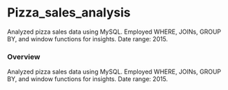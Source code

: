 # Pizza_sales_analysis
Analyzed pizza sales data using MySQL. Employed WHERE, JOINs, GROUP BY, and window functions for insights. Date range: 2015.
### Overview
Analyzed pizza sales data using MySQL. Employed WHERE, JOINs, GROUP BY, and window functions for insights. Date range: 2015.
